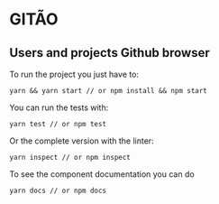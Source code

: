 # GITÃO
## Users and projects Github browser

To run the project you just have to:

```
yarn && yarn start // or npm install && npm start 
```

You can run the tests with:

```
yarn test // or npm test 
```

Or the complete version with the linter:

```
yarn inspect // or npm inspect 
```

To see the component documentation you can do

```
yarn docs // or npm docs 
```